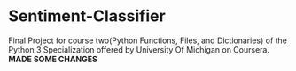 # Sentiment-Classifier
Final Project for course two(Python Functions, Files, and Dictionaries) of the Python 3 Specialization offered by University Of Michigan on Coursera. 
**MADE SOME CHANGES**

